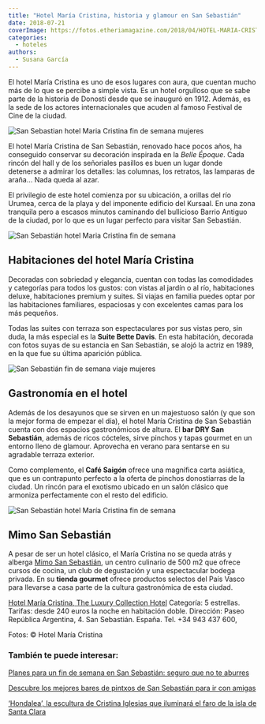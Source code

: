 ```yaml
---
title: "Hotel María Cristina, historia y glamour en San Sebastián"
date: 2018-07-21
coverImage: https://fotos.etheriamagazine.com/2018/04/HOTEL-MARIA-CRISTINA-HDHotelMariaCristinaSanSebastianExteriorviewatnight.jpg
categories: 
  - hoteles
authors: 
  - Susana García
---
```


El hotel María Cristina es uno de esos lugares con aura, que cuentan mucho más de lo que se percibe a simple vista. Es un hotel orgulloso que se sabe parte de la historia de Donosti desde que se inauguró en 1912. Además, es la sede de los actores internacionales que acuden al famoso Festival de Cine de la ciudad.

![San Sebastian hotel Maria Cristina fin de semana mujeres](https://fotos.etheriamagazine.com/2018/04/HOTEL-MARIA-CRISTINA-HDHotelMariaCristinaSanSebastianExteriorviewatnight.jpg)

El hotel María Cristina de San Sebastián, renovado hace pocos años, ha conseguido 
conservar su decoración inspirada en la _Belle Époque_. Cada rincón del hall y de los 
señoriales pasillos es buen un lugar donde detenerse a admirar los detalles: las 
columnas, los retratos, las lamparas de araña… Nada queda al azar. 

El privilegio de este hotel comienza por su ubicación, a orillas del río Urumea, cerca 
de la playa y del imponente edificio del Kursaal. En una zona tranquila pero a escasos 
minutos caminando del bullicioso Barrio Antiguo de la ciudad, por lo que es un lugar 
perfecto para visitar San Sebastián. 

![San Sebastián hotel Maria Cristina fin de semana](https://fotos.etheriamagazine.com/2018/04/HOTEL-MARIA-CRISTINA-DRY_Terrace-02_1600x900.jpg "Terraza del hotel María Cristina.")

## Habitaciones del hotel María Cristina

Decoradas con sobriedad y elegancia, cuentan con todas las comodidades y categorías para 
todos los gustos: con vistas al jardín o al río, habitaciones deluxe, habitaciones 
premium y suites. Si viajas en familia puedes optar por las habitaciones familiares, 
espaciosas y con excelentes camas para los más pequeños. 

Todas las suites con terraza son espectaculares por sus vistas pero, sin duda, la más 
especial es la **Suite Bette Davis**. En esta habitación, decorada con fotos suyas de su 
estancia en San Sebastián, se alojó la actriz en 1989, en la que fue su última aparición 
pública. 

![San Sebastián fin de semana viaje mujeres](https://fotos.etheriamagazine.com/2018/04/HOTEL-MARIA-CRISTINA-Family-Room.jpg "Family Room del hotel María Cristina.")

## Gastronomía en el hotel

Además de los desayunos que se sirven en un majestuoso salón (y que son la mejor forma 
de empezar el día), el hotel María Cristina de San Sebastián cuenta con dos espacios 
gastronómicos de altura. El **bar DRY San Sebastián**, además de ricos cócteles, sirve 
pinchos y tapas gourmet en un entorno lleno de glamour. Aprovecha en verano para 
sentarse en su agradable terraza exterior. 

Como complemento, el **Café Saigón** ofrece una magnífica carta asiática, que es un 
contrapunto perfecto a la oferta de pinchos donostiarras de la ciudad. Un rincón para el 
exotismo ubicado en un salón clásico que armoniza perfectamente con el resto del 
edificio. 

![San Sebastián hotel María Cristina fin de semana](https://fotos.etheriamagazine.com/2018/04/HOTEL-MARIA-CRISTINA-HBAMainentranceHotelMariaCristinaSanSebastian.jpg "Entrada principal del hotel María Cristina.")

## Mimo San Sebastián

A pesar de ser un hotel clásico, el María Cristina no se queda atrás y alberga [Mimo San 
Sebastián](https://mimo.eus/es), un centro culinario de 500 m2 que ofrece cursos de 
cocina, un club de degustación y una espectacular bodega privada. En su **tienda 
gourmet** ofrece productos selectos del País Vasco para llevarse a casa parte de la 
cultura gastronómica de esta ciudad. 

[Hotel María Cristina, The Luxury Collection 
Hotel](https://www.marriott.com/hotels/travel/easlc-hotel-maria-cristina-a-luxury-collection-hotel-san-sebastian/) 
Categoría: 5 estrellas. Tarifas: desde 240 euros la noche en habitación doble. 
Dirección: Paseo República Argentina, 4. San Sebastián. España. Tel. +34 943 437 600, 

Fotos: © Hotel María Cristina 

### También te puede interesar:

[Planes para un fin de semana en San Sebastián: seguro que no te 
aburres](https://etheriamagazine.com/2021/04/01/que-ver-hacer-en-san-sebastian/) 

[Descubre los mejores bares de pintxos de San Sebastián para ir con 
amigas](https://etheriamagazine.com/2019/11/08/de-pintxos-por-san-sebastian-y-la-costa-de-guipuzcoa-escapada-con-amigas/) 

[‘Hondalea’, la escultura de Cristina Iglesias que iluminará el faro de la isla de Santa 
Clara](https://etheriamagazine.com/2021/05/04/hondalea-escultura-de-cristina-iglesias-en-faro-de-la-isla-de-santa-clara/)
